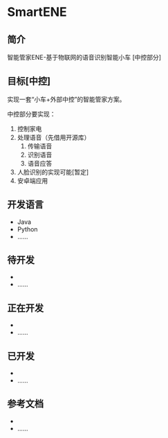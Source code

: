 # SmartENE
## 简介
智能管家ENE-基于物联网的语音识别智能小车 [中控部分]
## 目标[中控]
实现一套“小车+外部中控”的智能管家方案。

中控部分要实现：
1. 控制家电
2. 处理语音（先借用开源库）
 	1. 传输语音
 	2. 识别语音
 	3. 语音应答
3. 人脸识别的实现可能[暂定]
4. 安卓端应用


## 开发语言
+ Java
+ Python
+ ......

## 待开发
+ 
+ ......


## 正在开发
+ 
+ ......

## 已开发
+ 
+ ......

## 参考文档
+ 
+ ......
